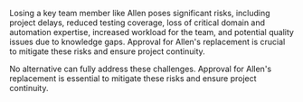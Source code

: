 
Losing a key team member like Allen poses significant risks, including project delays, reduced testing coverage, loss of critical domain and automation expertise, increased workload for the team, and potential quality issues due to knowledge gaps. Approval for Allen's replacement is crucial to mitigate these risks and ensure project continuity.

No alternative can fully address these challenges. Approval for Allen's replacement is essential to mitigate these risks and ensure project continuity.

